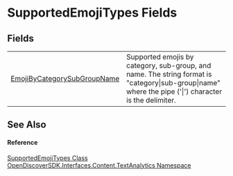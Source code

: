 # SupportedEmojiTypes Fields




## Fields
<table>
<tr>
<td><a href="fb0396f1-83d0-681b-7c30-40f9a359909a">EmojiByCategorySubGroupName</a></td>
<td>Supported emojis by category, sub-group, and name. The string format is "category|sub-group|name" where the pipe ('|') character is the delimiter.</td></tr>
</table>

## See Also


#### Reference
<a href="ec702d72-f730-90d0-e55d-65665754a2c8">SupportedEmojiTypes Class</a>  
<a href="12331b25-bce3-6a9b-929b-46b5cf49471c">OpenDiscoverSDK.Interfaces.Content.TextAnalytics Namespace</a>  
